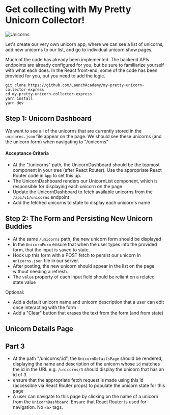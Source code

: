 # Get collecting with My Pretty Unicorn Collector!

![Unicorns](https://cdn.dribbble.com/users/141427/screenshots/2072640/lu_dribble_1x.png)

Let's create our very own unicorn app, where we can see a list of unicorns, add new unicorns to our list, and go to individual unicorn show pages.

Much of the code has already been implemented. The backend APIs endpoints are already configured for you, but be sure to familiarize yourself with what each does. In the React front-end, some of the code has been provided for you, but you need to add the logic.

```
git clone https://github.com/LaunchAcademy/my-pretty-unicorn-collector-express
cd my-pretty-unicorn-collector-express
yarn install
yarn dev
```

## Step 1: Unicorn Dashboard 
We want to see all of the unicorns that are currently stored in the `unicorns.json` file appear on the page. We should see these unicorns (and the unicorn form) when navigating to "/unicorns"

#### Acceptance Criteria 
- At the "/unicorns" path, the UnicornDashboard should be the topmost component in your tree (after React Router). Use the appropriate React Router code in `App` to set this up.
- The UnicornDashboard renders our UnicornList component, which is responsible for displaying each unicorn on the page
- Update the UnicornDashboard to fetch available unicorns from the `/api/v1/unicorns` endpoint
- Add the fetched unicorns to state to display each unicorn's name

## Step 2: The Form and Persisting New Unicorn Buddies

- At the same `/unicorns` path, the new unicorn form should be displayed
- In the `UnicornForm` ensure that when the user types into the provided form, that the input is saved to state.
- Hook up this form with a POST fetch to persist our unicorn in `unicorns.json` file in our server.
- After posting, the new unicorn should appear in the list on the page without needing a refresh.
- The `value` property of each input field should be reliant on a related state value

Optional: 
- Add a default unicorn name and unicorn description that a user can edit once interacting with the form
- Add a "Clear" button that erases the text from the form (and from state)

## Unicorn Details Page

## Part 3

- At the path "/unicorns/:id", the `UnicornDetailsPage` should be rendered, displaying the name and description of the unicorn whose `id` matches the id in the URL e.g. `/unicorns/3` should display the unicorn that has an id of 3.
- ensure that the appropriate fetch request is made using this id (accessible via React Router props) to populate the unicorn state for this page
- A user can navigate to this page by clicking on the name of a unicorn from the `UnicornDashboard`. Ensure that React Router is used for navigation. No `<a>` tags.
